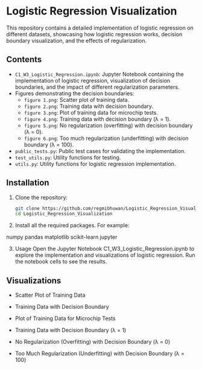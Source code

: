 # Logistic Regression Visualization

This repository contains a detailed implementation of logistic regression on different datasets, showcasing how logistic regression works, decision boundary visualization, and the effects of regularization.

## Contents

- `C1_W3_Logistic_Regression.ipynb`: Jupyter Notebook containing the implementation of logistic regression, visualization of decision boundaries, and the impact of different regularization parameters.
- Figures demonstrating the decision boundaries:
  - `figure 1.png`: Scatter plot of training data.
  - `figure 2.png`: Training data with decision boundary.
  - `figure 3.png`: Plot of training data for microchip tests.
  - `figure 4.png`: Training data with decision boundary (λ = 1).
  - `figure 5.png`: No regularization (overfitting) with decision boundary (λ = 0).
  - `figure 6.png`: Too much regularization (underfitting) with decision boundary (λ = 100).
- `public_tests.py`: Public test cases for validating the implementation.
- `test_utils.py`: Utility functions for testing.
- `utils.py`: Utility functions for logistic regression implementation.

## Installation

1. Clone the repository:
   ```bash
   git clone https://github.com/regmibhuwan/Logistic_Regression_Visualization.git
   cd Logistic_Regression_Visualization

2. Install all the required packages. For example:

numpy
pandas
matplotlib
scikit-learn
jupyter

3. Usage
Open the Jupyter Notebook C1_W3_Logistic_Regression.ipynb to explore the implementation and visualizations of logistic regression. Run the notebook cells to see the results.

## Visualizations
- Scatter Plot of Training Data

- Training Data with Decision Boundary

- Plot of Training Data for Microchip Tests

- Training Data with Decision Boundary (λ = 1)

- No Regularization (Overfitting) with Decision Boundary (λ = 0)

- Too Much Regularization (Underfitting) with Decision Boundary (λ = 100)

